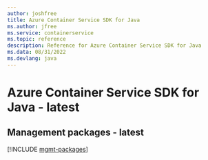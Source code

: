```yaml
---
author: joshfree
title: Azure Container Service SDK for Java
ms.author: jfree
ms.service: containerservice
ms.topic: reference
description: Reference for Azure Container Service SDK for Java
ms.data: 08/31/2022
ms.devlang: java
---
```

# Azure Container Service SDK for Java - latest

## Management packages - latest
[!INCLUDE [mgmt-packages](container-service-mgmt-index.md)]